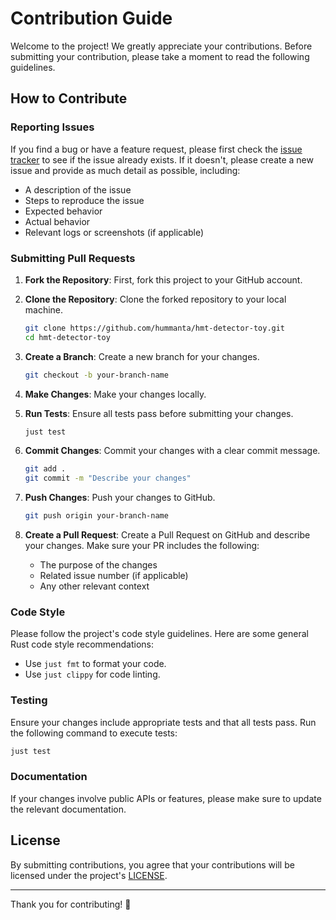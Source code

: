 # Contribution Guide

Welcome to the project! We greatly appreciate your contributions. Before submitting your contribution, please take a moment to read the following guidelines.

## How to Contribute

### Reporting Issues

If you find a bug or have a feature request, please first check the [issue tracker](https://github.com/hummanta/hmt-detector-toy/issues) to see if the issue already exists. If it doesn't, please create a new issue and provide as much detail as possible, including:

- A description of the issue
- Steps to reproduce the issue
- Expected behavior
- Actual behavior
- Relevant logs or screenshots (if applicable)

### Submitting Pull Requests

1. **Fork the Repository**: First, fork this project to your GitHub account.

2. **Clone the Repository**: Clone the forked repository to your local machine.

   ```bash
   git clone https://github.com/hummanta/hmt-detector-toy.git
   cd hmt-detector-toy
   ```

3. **Create a Branch**: Create a new branch for your changes.

   ```bash
   git checkout -b your-branch-name
   ```

4. **Make Changes**: Make your changes locally.

5. **Run Tests**: Ensure all tests pass before submitting your changes.

   ```bash
   just test
   ```

6. **Commit Changes**: Commit your changes with a clear commit message.

   ```bash
   git add .
   git commit -m "Describe your changes"
   ```

7. **Push Changes**: Push your changes to GitHub.

   ```bash
   git push origin your-branch-name
   ```

8. **Create a Pull Request**: Create a Pull Request on GitHub and describe your changes. Make sure your PR includes the following:

   - The purpose of the changes
   - Related issue number (if applicable)
   - Any other relevant context

### Code Style

Please follow the project's code style guidelines. Here are some general Rust code style recommendations:

- Use `just fmt` to format your code.
- Use `just clippy` for code linting.

### Testing

Ensure your changes include appropriate tests and that all tests pass. Run the following command to execute tests:

```bash
just test
```

### Documentation

If your changes involve public APIs or features, please make sure to update the relevant documentation.

## License

By submitting contributions, you agree that your contributions will be licensed under the project's [LICENSE](LICENSE).

---

Thank you for contributing! 🎉
